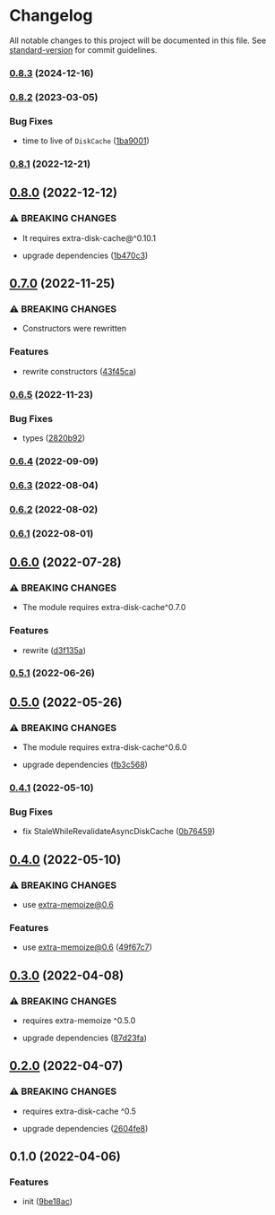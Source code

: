 # Changelog

All notable changes to this project will be documented in this file. See [standard-version](https://github.com/conventional-changelog/standard-version) for commit guidelines.

### [0.8.3](https://github.com/extra-memoize/extra-disk-cache/compare/v0.8.2...v0.8.3) (2024-12-16)

### [0.8.2](https://github.com/extra-memoize/extra-disk-cache/compare/v0.8.1...v0.8.2) (2023-03-05)


### Bug Fixes

* time to live of `DiskCache` ([1ba9001](https://github.com/extra-memoize/extra-disk-cache/commit/1ba900178497744d3450611da84757dc401dcd43))

### [0.8.1](https://github.com/extra-memoize/extra-disk-cache/compare/v0.8.0...v0.8.1) (2022-12-21)

## [0.8.0](https://github.com/extra-memoize/extra-disk-cache/compare/v0.7.0...v0.8.0) (2022-12-12)


### ⚠ BREAKING CHANGES

* It requires extra-disk-cache@^0.10.1

* upgrade dependencies ([1b470c3](https://github.com/extra-memoize/extra-disk-cache/commit/1b470c350609810e5d38881eab8e0dc944a8b175))

## [0.7.0](https://github.com/extra-memoize/extra-disk-cache/compare/v0.6.5...v0.7.0) (2022-11-25)


### ⚠ BREAKING CHANGES

* Constructors were rewritten

### Features

* rewrite constructors ([43f45ca](https://github.com/extra-memoize/extra-disk-cache/commit/43f45ca7c752c078e0598b26036a20386d85ffa5))

### [0.6.5](https://github.com/extra-memoize/extra-disk-cache/compare/v0.6.4...v0.6.5) (2022-11-23)


### Bug Fixes

* types ([2820b92](https://github.com/extra-memoize/extra-disk-cache/commit/2820b929965d481a4ec3fe1a2e8c775b832b4038))

### [0.6.4](https://github.com/extra-memoize/extra-disk-cache/compare/v0.6.3...v0.6.4) (2022-09-09)

### [0.6.3](https://github.com/extra-memoize/extra-disk-cache/compare/v0.6.2...v0.6.3) (2022-08-04)

### [0.6.2](https://github.com/extra-memoize/extra-disk-cache/compare/v0.6.1...v0.6.2) (2022-08-02)

### [0.6.1](https://github.com/extra-memoize/extra-disk-cache/compare/v0.6.0...v0.6.1) (2022-08-01)

## [0.6.0](https://github.com/extra-memoize/extra-disk-cache/compare/v0.5.1...v0.6.0) (2022-07-28)


### ⚠ BREAKING CHANGES

* The module requires extra-disk-cache^0.7.0

### Features

* rewrite ([d3f135a](https://github.com/extra-memoize/extra-disk-cache/commit/d3f135a868e1c0d98c45e86a02202e4eb7c33347))

### [0.5.1](https://github.com/extra-memoize/extra-disk-cache/compare/v0.5.0...v0.5.1) (2022-06-26)

## [0.5.0](https://github.com/extra-memoize/extra-disk-cache/compare/v0.4.1...v0.5.0) (2022-05-26)


### ⚠ BREAKING CHANGES

* The module requires extra-disk-cache^0.6.0

* upgrade dependencies ([fb3c568](https://github.com/extra-memoize/extra-disk-cache/commit/fb3c568743412a0fb7a0e41e8d0d93e63750856f))

### [0.4.1](https://github.com/extra-memoize/extra-disk-cache/compare/v0.4.0...v0.4.1) (2022-05-10)


### Bug Fixes

* fix StaleWhileRevalidateAsyncDiskCache ([0b76459](https://github.com/extra-memoize/extra-disk-cache/commit/0b764595a61a94a105e1e19005bec998f48dd9c5))

## [0.4.0](https://github.com/extra-memoize/extra-disk-cache/compare/v0.3.0...v0.4.0) (2022-05-10)


### ⚠ BREAKING CHANGES

* use extra-memoize@0.6

### Features

* use extra-memoize@0.6 ([49f67c7](https://github.com/extra-memoize/extra-disk-cache/commit/49f67c78fdf1d8a4a2f2c95e18b3cae41fe4b53d))

## [0.3.0](https://github.com/extra-memoize/extra-disk-cache/compare/v0.2.0...v0.3.0) (2022-04-08)


### ⚠ BREAKING CHANGES

* requires extra-memoize ^0.5.0

* upgrade dependencies ([87d23fa](https://github.com/extra-memoize/extra-disk-cache/commit/87d23fac5d870663ead7b488da2f6b3572b05661))

## [0.2.0](https://github.com/extra-memoize/extra-disk-cache/compare/v0.1.0...v0.2.0) (2022-04-07)


### ⚠ BREAKING CHANGES

* requires extra-disk-cache ^0.5

* upgrade dependencies ([2604fe8](https://github.com/extra-memoize/extra-disk-cache/commit/2604fe8c64784e2a21f58de8bc67d769edf367d5))

## 0.1.0 (2022-04-06)


### Features

* init ([9be18ac](https://github.com/extra-memoize/extra-disk-cache/commit/9be18ac88cc47a4ebea54ec31909e000457f1253))
